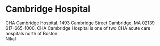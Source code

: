 # Cambridge Hospital
CHA Cambridge Hospital. 1493 Cambridge Street Cambridge, MA 02139 617-665-1000. CHA Cambridge Hospital is one of two CHA acute care hospitals north of Boston.
<br>
Nikal
